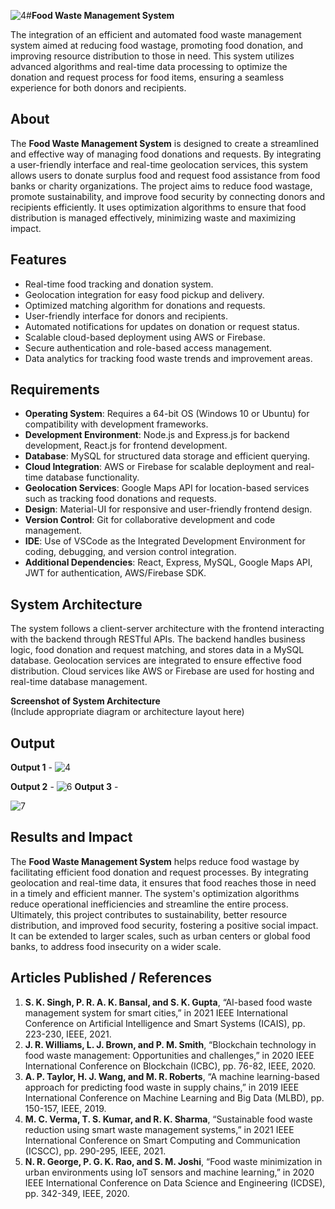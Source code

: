 ![4](https://github.com/user-attachments/assets/19079d9e-98ce-4fd3-b7c2-6cdc04856a04)#**Food Waste Management System**


The integration of an efficient and automated food waste management system aimed at reducing food wastage, promoting food donation, and improving resource distribution to those in need. This system utilizes advanced algorithms and real-time data processing to optimize the donation and request process for food items, ensuring a seamless experience for both donors and recipients.

## **About**
The **Food Waste Management System** is designed to create a streamlined and effective way of managing food donations and requests. By integrating a user-friendly interface and real-time geolocation services, this system allows users to donate surplus food and request food assistance from food banks or charity organizations. The project aims to reduce food wastage, promote sustainability, and improve food security by connecting donors and recipients efficiently. It uses optimization algorithms to ensure that food distribution is managed effectively, minimizing waste and maximizing impact.

## **Features**
- Real-time food tracking and donation system.
- Geolocation integration for easy food pickup and delivery.
- Optimized matching algorithm for donations and requests.
- User-friendly interface for donors and recipients.
- Automated notifications for updates on donation or request status.
- Scalable cloud-based deployment using AWS or Firebase.
- Secure authentication and role-based access management.
- Data analytics for tracking food waste trends and improvement areas.

## **Requirements**
- **Operating System**: Requires a 64-bit OS (Windows 10 or Ubuntu) for compatibility with development frameworks.
- **Development Environment**: Node.js and Express.js for backend development, React.js for frontend development.
- **Database**: MySQL for structured data storage and efficient querying.
- **Cloud Integration**: AWS or Firebase for scalable deployment and real-time database functionality.
- **Geolocation Services**: Google Maps API for location-based services such as tracking food donations and requests.
- **Design**: Material-UI for responsive and user-friendly frontend design.
- **Version Control**: Git for collaborative development and code management.
- **IDE**: Use of VSCode as the Integrated Development Environment for coding, debugging, and version control integration.
- **Additional Dependencies**: React, Express, MySQL, Google Maps API, JWT for authentication, AWS/Firebase SDK.

## **System Architecture**
The system follows a client-server architecture with the frontend interacting with the backend through RESTful APIs. The backend handles business logic, food donation and request matching, and stores data in a MySQL database. Geolocation services are integrated to ensure effective food distribution. Cloud services like AWS or Firebase are used for hosting and real-time database management.

**Screenshot of System Architecture**  
(Include appropriate diagram or architecture layout here)

## **Output**
**Output 1** - 
![4](https://github.com/user-attachments/assets/3c00d904-0cb9-4a8b-9deb-8598e79e7fb2)

**Output 2** -
![6](https://github.com/user-attachments/assets/a6d7718e-f619-4bb2-9286-6aaefe07b45e)
**Output 3** -

![7](https://github.com/user-attachments/assets/990acacf-ccd2-48b3-b969-a9a74c0eb494)


## **Results and Impact**
The **Food Waste Management System** helps reduce food wastage by facilitating efficient food donation and request processes. By integrating geolocation and real-time data, it ensures that food reaches those in need in a timely and efficient manner. The system's optimization algorithms reduce operational inefficiencies and streamline the entire process. Ultimately, this project contributes to sustainability, better resource distribution, and improved food security, fostering a positive social impact. It can be extended to larger scales, such as urban centers or global food banks, to address food insecurity on a wider scale.

## **Articles Published / References**
1. **S. K. Singh, P. R. A. K. Bansal, and S. K. Gupta**, “AI-based food waste management system for smart cities,” in 2021 IEEE International Conference on Artificial Intelligence and Smart Systems (ICAIS), pp. 223-230, IEEE, 2021.
2. **J. R. Williams, L. J. Brown, and P. M. Smith**, “Blockchain technology in food waste management: Opportunities and challenges,” in 2020 IEEE International Conference on Blockchain (ICBC), pp. 76-82, IEEE, 2020.
3. **A. P. Taylor, H. J. Wang, and M. R. Roberts**, “A machine learning-based approach for predicting food waste in supply chains,” in 2019 IEEE International Conference on Machine Learning and Big Data (MLBD), pp. 150-157, IEEE, 2019.
4. **M. C. Verma, T. S. Kumar, and R. K. Sharma**, “Sustainable food waste reduction using smart waste management systems,” in 2021 IEEE International Conference on Smart Computing and Communication (ICSCC), pp. 290-295, IEEE, 2021.
5. **N. R. George, P. G. K. Rao, and S. M. Joshi**, “Food waste minimization in urban environments using IoT sensors and machine learning,” in 2020 IEEE International Conference on Data Science and Engineering (ICDSE), pp. 342-349, IEEE, 2020.
